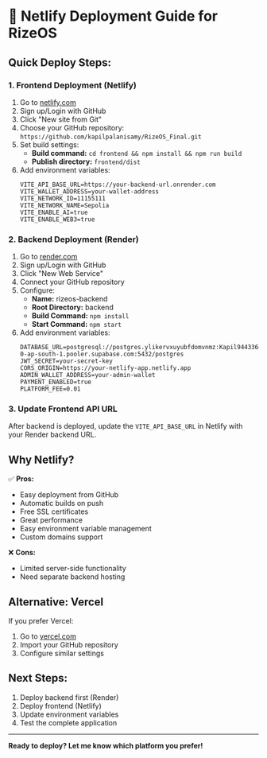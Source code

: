 # 🚀 Netlify Deployment Guide for RizeOS

## **Quick Deploy Steps:**

### **1. Frontend Deployment (Netlify)**
1. Go to [netlify.com](https://netlify.com)
2. Sign up/Login with GitHub
3. Click "New site from Git"
4. Choose your GitHub repository: `https://github.com/kapilpalanisamy/RizeOS_Final.git`
5. Set build settings:
   - **Build command:** `cd frontend && npm install && npm run build`
   - **Publish directory:** `frontend/dist`
6. Add environment variables:
   ```
   VITE_API_BASE_URL=https://your-backend-url.onrender.com
   VITE_WALLET_ADDRESS=your-wallet-address
   VITE_NETWORK_ID=11155111
   VITE_NETWORK_NAME=Sepolia
   VITE_ENABLE_AI=true
   VITE_ENABLE_WEB3=true
   ```

### **2. Backend Deployment (Render)**
1. Go to [render.com](https://render.com)
2. Sign up/Login with GitHub
3. Click "New Web Service"
4. Connect your GitHub repository
5. Configure:
   - **Name:** rizeos-backend
   - **Root Directory:** backend
   - **Build Command:** `npm install`
   - **Start Command:** `npm start`
6. Add environment variables:
   ```
   DATABASE_URL=postgresql://postgres.ylikervxuyubfdomvnmz:Kapil944336@aws-0-ap-south-1.pooler.supabase.com:5432/postgres
   JWT_SECRET=your-secret-key
   CORS_ORIGIN=https://your-netlify-app.netlify.app
   ADMIN_WALLET_ADDRESS=your-admin-wallet
   PAYMENT_ENABLED=true
   PLATFORM_FEE=0.01
   ```

### **3. Update Frontend API URL**
After backend is deployed, update the `VITE_API_BASE_URL` in Netlify with your Render backend URL.

## **Why Netlify?**
✅ **Pros:**
- Easy deployment from GitHub
- Automatic builds on push
- Free SSL certificates
- Great performance
- Easy environment variable management
- Custom domains support

❌ **Cons:**
- Limited server-side functionality
- Need separate backend hosting

## **Alternative: Vercel**
If you prefer Vercel:
1. Go to [vercel.com](https://vercel.com)
2. Import your GitHub repository
3. Configure similar settings

## **Next Steps:**
1. Deploy backend first (Render)
2. Deploy frontend (Netlify)
3. Update environment variables
4. Test the complete application

---
**Ready to deploy? Let me know which platform you prefer!** 